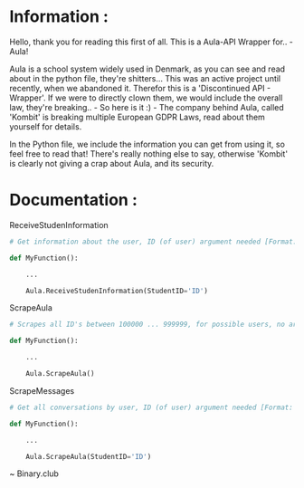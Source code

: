 # Information :

Hello, thank you for reading this first of all.
This is a Aula-API Wrapper for.. - Aula!

Aula is a school system widely used in Denmark, as you can see and read about in the python file, they're shitters...
This was an active project until recently, when we abandoned it. Therefor this is a 'Discontinued API - Wrapper'.
If we were to directly clown them, we would include the overall law, they're breaking.. - So here is it :) -
The company behind Aula, called 'Kombit' is breaking multiple European GDPR Laws, read about them yourself for details.

In the Python file, we include the information you can get from using it, so feel free to read that!
There's really nothing else to say, otherwise 'Kombit' is clearly not giving a crap about Aula, and its security.

# Documentation :

ReceiveStudenInformation
```py
# Get information about the user, ID (of user) argument needed [Format: String].

def MyFunction():

    ...

    Aula.ReceiveStudenInformation(StudentID='ID')
```

ScrapeAula
```py
# Scrapes all ID's between 100000 ... 999999, for possible users, no argument needed.

def MyFunction():

    ...

    Aula.ScrapeAula()
```

ScrapeMessages
```py
# Get all conversations by user, ID (of user) argument needed [Format: String].

def MyFunction():

    ...

    Aula.ScrapeAula(StudentID='ID')
```

~ Binary.club
